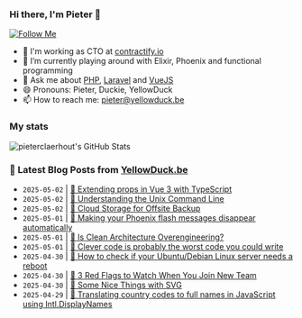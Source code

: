 ### Hi there, I'm Pieter 👋  
[![Follow Me](https://img.shields.io/github/followers/pieterclaerhout?label=Follow&style=social)](https://github.com/pieterclaerhout)

- 🏢 I'm working as CTO at [contractify.io](https://contractify.io)
- 🌱 I’m currently playing around with Elixir, Phoenix and functional programming
- 💬 Ask me about [PHP](https://php.net), [Laravel](http://laravel.com) and [VueJS](https://vuejs.org)
- 😄 Pronouns: Pieter, Duckie, YellowDuck
- 📫 How to reach me: pieter@yellowduck.be

### My stats

![pieterclaerhout's GitHub Stats](https://github-readme-stats.vercel.app/api?username=pieterclaerhout&show_icons=true&count_private=true&line_height=40)

### 📩 Latest Blog Posts from [YellowDuck.be](https://www.yellowduck.be/)
<!-- BLOG-POST-LIST:START -->
- `2025-05-02` | [🐥 Extending props in Vue 3 with TypeScript](https://www.yellowduck.be/posts/extending-props-in-vue-3-with-typescript)  
- `2025-05-02` | [🔗 Understanding the Unix Command Line](https://www.yellowduck.be/posts/understanding-the-unix-command-line)  
- `2025-05-02` | [🔗 Cloud Storage for Offsite Backup](https://www.yellowduck.be/posts/cloud-storage-for-offsite-backup)  
- `2025-05-01` | [🐥 Making your Phoenix flash messages disappear automatically](https://www.yellowduck.be/posts/making-your-phoenix-flash-messages-disappear-automatically)  
- `2025-05-01` | [🔗 Is Clean Architecture Overengineering?](https://www.yellowduck.be/posts/is-clean-architecture-overengineering)  
- `2025-05-01` | [🔗 Clever code is probably the worst code you could write](https://www.yellowduck.be/posts/clever-code-is-probably-the-worst-code-you-could-write)  
- `2025-04-30` | [🐥 How to check if your Ubuntu/Debian Linux server needs a reboot](https://www.yellowduck.be/posts/how-to-check-if-your-ubuntu-debian-linux-server-needs-a-reboot)  
- `2025-04-30` | [🔗 3 Red Flags to Watch When You Join New Team](https://www.yellowduck.be/posts/3-red-flags-to-watch-when-you-join-new-team)  
- `2025-04-30` | [🔗 Some Nice Things with SVG](https://www.yellowduck.be/posts/some-nice-things-with-svg)  
- `2025-04-29` | [🐥 Translating country codes to full names in JavaScript using Intl.DisplayNames](https://www.yellowduck.be/posts/translating-country-codes-to-full-names-in-javascript-using-intl-displaynames)  

<!-- BLOG-POST-LIST:END -->
